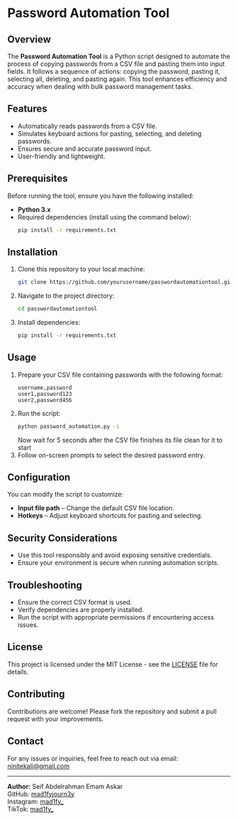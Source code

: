 # Password Automation Tool

## Overview
The **Password Automation Tool** is a Python script designed to automate the process of copying passwords from a CSV file and pasting them into input fields. It follows a sequence of actions: copying the password, pasting it, selecting all, deleting, and pasting again. This tool enhances efficiency and accuracy when dealing with bulk password management tasks.

## Features
- Automatically reads passwords from a CSV file.
- Simulates keyboard actions for pasting, selecting, and deleting passwords.
- Ensures secure and accurate password input.
- User-friendly and lightweight.

## Prerequisites
Before running the tool, ensure you have the following installed:

- **Python 3.x**
- Required dependencies (install using the command below):
  ```bash
  pip install -r requirements.txt
  ```

## Installation
1. Clone this repository to your local machine:
   ```bash
   git clone https://github.com/yourusername/passwordautomationtool.git
   ```
2. Navigate to the project directory:
   ```bash
   cd passwordautomationtool
   ```
3. Install dependencies:
   ```bash
   pip install -r requirements.txt
   ```

## Usage
1. Prepare your CSV file containing passwords with the following format:
   ```csv
   username,password
   user1,password123
   user2,password456
   ```
2. Run the script:
   ```bash
   python password_automation.py -i
   ```
   Now wait for 5 seconds after the CSV file finishes its file clean for it to start
3. Follow on-screen prompts to select the desired password entry.

## Configuration
You can modify the script to customize:
- **Input file path** – Change the default CSV file location.
- **Hotkeys** – Adjust keyboard shortcuts for pasting and selecting.

## Security Considerations
- Use this tool responsibly and avoid exposing sensitive credentials.
- Ensure your environment is secure when running automation scripts.

## Troubleshooting
- Ensure the correct CSV format is used.
- Verify dependencies are properly installed.
- Run the script with appropriate permissions if encountering access issues.

## License
This project is licensed under the MIT License - see the [LICENSE](LICENSE) file for details.

## Contributing
Contributions are welcome! Please fork the repository and submit a pull request with your improvements.

## Contact
For any issues or inquiries, feel free to reach out via email: [ninitekali@gmail.com](mailto:ninitekali@gmail.com)

---

**Author:** Seif Abdelrahman Emam Askar  
GitHub: [mad1fyjourn3y](https://github.com/mad1fyjourn3y)  
Instagram: [mad1fy_](https://instagram.com/mad1fy_)  
TikTok: [mad1fy_](https://tiktok.com/@mad1fy_)

